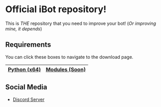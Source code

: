 # Official iBot repository!

This is *THE* repository that you need to improve your bot! (*Or improving mine, it depends*)

## Requirements

You can click these boxes to navigate to the download page.

| [Python (x64)](https://www.python.org/ftp/python/3.8.2/python-3.8.2.exe)  | [Modules (Soon)](#)
| ------------- | ------------- |

## Social Media

- [Discord Server](https://discord.gg/VxfkD3y)
